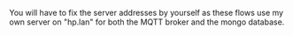 You will have to fix the server addresses by yourself as these flows use my own server on "hp.lan" for both the MQTT broker and the mongo database.
